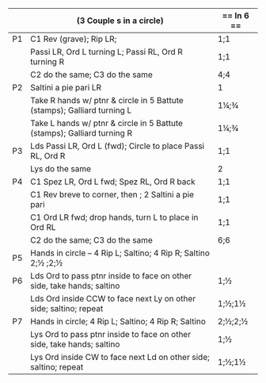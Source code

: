 ||(3 Couple s in a circle) | == In 6 == |
|-----|----|-----|
|P1| C1 Rev (grave); Rip LR; |1;1|
||Passi LR, Ord L turning L; Passi RL, Ord R turning R |1;1| 
||C2 do the same; C3 do the same |4;4|
|P2| Saltini a pie pari LR |1|
||Take R hands w/ ptnr & circle in 5 Battute (stamps); Galliard turning L |1¼;¾| 
||Take L hands w/ ptnr & circle in 5 Battute (stamps); Galliard turning R |1¼;¾|
|P3| Lds Passi LR, Ord L (fwd); Circle to place Passi RL, Ord R |1;1|
||Lys do the same |2|
|P4| C1 Spez LR, Ord L fwd; Spez RL, Ord R back |1;1|
||C1 Rev breve to corner, then ; 2 Saltini a pie pari |1;1|
||C1 Ord LR fwd; drop hands, turn L to place in Ord RL |1;1|
||C2 do the same; C3 do the same |6;6|
|P5| Hands in circle – 4 Rip L; Saltino; 4 Rip R; Saltino 2;½ ;2;½
|P6| Lds Ord to pass ptnr inside to face on other side, take hands; saltino |1;½| 
||Lds Ord inside CCW to face next Ly on other side; saltino; repeat |1;½;1½|
|P7| Hands in circle; 4 Rip L; Saltino; 4 Rip R; Saltino |2;½;2;½|
||Lys Ord to pass ptnr inside to face on other side, take hands; saltino |1;½|
||Lys Ord inside CW to face next Ld on other side; saltino; repeat |1;½;1½|
